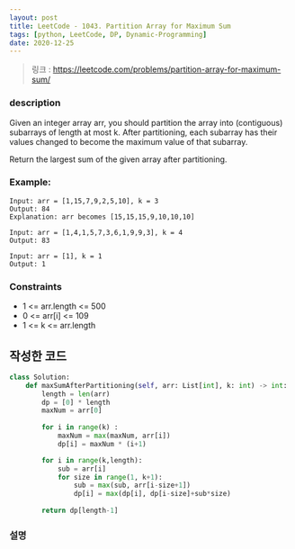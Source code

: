 ```yaml
---
layout: post
title: LeetCode - 1043. Partition Array for Maximum Sum
tags: [python, LeetCode, DP, Dynamic-Programming]
date: 2020-12-25
---
```


> 링크 : https://leetcode.com/problems/partition-array-for-maximum-sum/


### description
Given an integer array arr, you should partition the array into (contiguous) subarrays of length at most k. After partitioning, each subarray has their values changed to become the maximum value of that subarray.

Return the largest sum of the given array after partitioning.

### Example:
```
Input: arr = [1,15,7,9,2,5,10], k = 3
Output: 84
Explanation: arr becomes [15,15,15,9,10,10,10]

Input: arr = [1,4,1,5,7,3,6,1,9,9,3], k = 4
Output: 83

Input: arr = [1], k = 1
Output: 1
```

### Constraints

- 1 <= arr.length <= 500
- 0 <= arr[i] <= 109
- 1 <= k <= arr.length


## 작성한 코드

```python
class Solution:
    def maxSumAfterPartitioning(self, arr: List[int], k: int) -> int:
        length = len(arr)
        dp = [0] * length
        maxNum = arr[0]
        
        for i in range(k) :
            maxNum = max(maxNum, arr[i])
            dp[i] = maxNum * (i+1)

        for i in range(k,length):
            sub = arr[i]
            for size in range(1, k+1):
                sub = max(sub, arr[i-size+1])
                dp[i] = max(dp[i], dp[i-size]+sub*size)
 
        return dp[length-1]
```

### 설명

